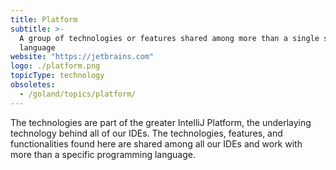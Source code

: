 ```yaml
---
title: Platform
subtitle: >-
  A group of technologies or features shared among more than a single specific
  language
website: "https://jetbrains.com"
logo: ./platform.png
topicType: technology
obsoletes:
  - /goland/topics/platform/
---
```


The technologies are part of the greater IntelliJ Platform, the underlaying technology behind all of our IDEs. The technologies, features, and functionalities found here are shared among all our IDEs and work with more than a specific programming language.

